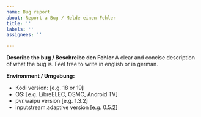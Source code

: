 ```yaml
---
name: Bug report
about: Report a Bug / Melde einen Fehler
title: ''
labels: ''
assignees: ''

---
```


**Describe the bug / Beschreibe den Fehler**
A clear and concise description of what the bug is. 
Feel free to write in english or in german.


**Environment / Umgebung:**
 - Kodi version: [e.g. 18 or 19]
 - OS: [e.g. LibreELEC, OSMC, Android TV]
 - pvr.waipu version [e.g. 1.3.2]
 - inputstream.adaptive version [e.g. 0.5.2]
